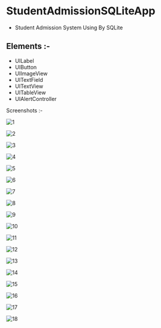 
# StudentAdmissionSQLiteApp
* Student Admission System Using By SQLite

## Elements :-
* UILabel
* UIButton
* UIImageView
* UITextField
* UITextView
* UITableView
* UIAlertController

Screenshots :-

![1](https://user-images.githubusercontent.com/84233147/126045717-c56c54ad-52cb-40bc-a68e-56c1e8c76845.png)

![2](https://user-images.githubusercontent.com/84233147/126045731-b4664bc6-3701-4465-b1fe-440bb9d5ed63.png)

![3](https://user-images.githubusercontent.com/84233147/126045734-acf0cf2f-8b53-43ff-bdda-56a34635ca5d.png)

![4](https://user-images.githubusercontent.com/84233147/126045735-3c1ec429-961f-4024-b276-e0a2b4bce04f.png)

![5](https://user-images.githubusercontent.com/84233147/126045736-a49fbc10-7061-41b4-a50d-5f1eaeb0e6d7.png)

![6](https://user-images.githubusercontent.com/84233147/126045737-6d113b96-ca85-445e-be0c-44e2a93adac7.png)

![7](https://user-images.githubusercontent.com/84233147/126045741-13d89a98-7413-4e9e-90b6-7cb65f240fed.png)

![8](https://user-images.githubusercontent.com/84233147/126045743-f51a191c-af15-406d-992d-d6a5d1f1f79f.png)

![9](https://user-images.githubusercontent.com/84233147/126045745-5360a993-3e32-4a16-89cf-d851602cc47f.png)

![10](https://user-images.githubusercontent.com/84233147/126045747-0d96ba6f-f555-4d30-a254-de6d98709d86.png)

![11](https://user-images.githubusercontent.com/84233147/126045749-58946e88-199f-4f98-8537-f632d27b48f5.png)

![12](https://user-images.githubusercontent.com/84233147/126045750-b8445047-9f65-4835-83e7-51672668836b.png)

![13](https://user-images.githubusercontent.com/84233147/126045751-0977335a-d32c-4c09-9ebc-425500d8ee21.png)

![14](https://user-images.githubusercontent.com/84233147/126045752-1cd62f5b-7259-4205-a194-3ce4b7c2c6ff.png)

![15](https://user-images.githubusercontent.com/84233147/126045754-2672916e-dd62-4e1a-95ab-11757a1ba69e.png)

![16](https://user-images.githubusercontent.com/84233147/126045756-e7b178ec-1731-4b2f-9f03-a0ec3330841e.png)

![17](https://user-images.githubusercontent.com/84233147/126045758-bc4fda53-9cb9-47d0-9de7-01f38b67ca25.png)

![18](https://user-images.githubusercontent.com/84233147/126045760-5e736855-5253-4ed3-aed5-5131503ee090.png)

